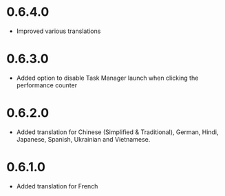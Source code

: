 # 0.6.4.0
- Improved various translations

# 0.6.3.0
- Added option to disable Task Manager launch when clicking the performance counter

# 0.6.2.0
- Added translation for Chinese (Simplified & Traditional), German, Hindi, Japanese, Spanish, Ukrainian and Vietnamese.

# 0.6.1.0
- Added translation for French